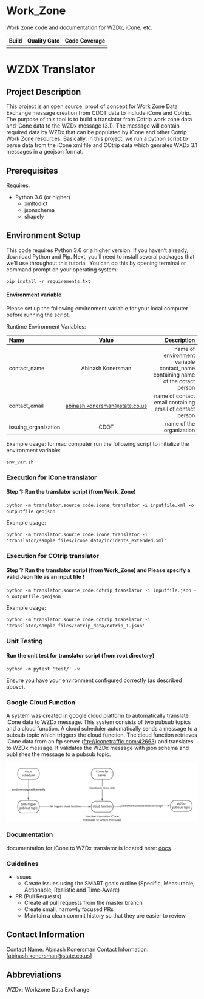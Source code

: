 # Work_Zone

Work zone code and documentation for WZDx, iCone, etc.

| Build | Quality Gate | Code Coverage |
| :---- | :----------: | ------------: |
|       |             |               |

# WZDX Translator

## Project Description

This project is an open source, proof of concept for Work Zone Data Exchange message creation from CDOT data to include iCone and Cotrip. The purpose of this tool is to  build a translator from Cotrip work zone data and iCone data to the WZDx message (3.1). The message will contain required data by WZDx that can be populated by iCone and other Cotrip Work Zone resources. Basically, in this project, we run a python script to parse data from the iCone xml file and COtrip data which genrates WXDx 3.1 messages in a geojson format.

## Prerequisites

Requires:

- Python 3.6 (or higher)
  - xmltodict
  - jsonschema
  - shapely

## Environment Setup

This code requires Python 3.6 or a higher version. If you haven’t already, download Python and Pip. Next, you’ll need to install several packages that we’ll use throughout this tutorial. You can do this by opening terminal or command prompt on your operating system:

```
pip install -r requirements.txt
```

#### Environment variable

Please set up the following environment variable for your local computer before running the script.

Runtime Environment Variables:

| Name                 |             Value             |                                                                    Description |
| :------------------- | :---------------------------: | -----------------------------------------------------------------------------: |
| contact_name         |       Abinash Konersman       | name of environment variable contact_name containing name of the cotact person |
| contact_email        | abinash.konersman@state.co.us |                      name of contact email containing email  of contact person |
| issuing_organization |             CDOT             |                                                       name of the organization |

Example usage:
for mac computer run the following script to initialize the environment variable:

```
env_var.sh
```

### Execution for iCone translator

#### Step 1: Run the translator script (from Work_Zone)

```
python -m translator.source_code.icone_translator -i inputfile.xml -o outputfile.geojson
```

Example usage:

```
python -m translator.source_code.icone_translator -i 'translator/sample files/icone data/incidents_extended.xml' 
```

### Execution for COtrip translator

#### Step 1: Run the translator script (from Work_Zone) and Please specify a valid Json file as an input file !

```
python -m translator.source_code.cotrip_translator -i inputfile.json -o outputfile.geojson
```

Example usage:

```
python -m translator.source_code.cotrip_translator -i 'translator/sample files/cotrip_data/cotrip_1.json' 
```

### Unit Testing

#### Run the unit test for translator script (from root directory)

```
python -m pytest 'test/' -v
```

Ensure you have your environment configured correctly (as described above).

### Google Cloud Function

A system was created in google cloud platform to automatically translate iCone data to WZDx message. This system consists of two pubsub topics and a cloud function. A cloud scheduler automatically sends a message to a pubsub topic which triggers the cloud function. The cloud function retrieves iCone data from an ftp server (ftp://iconetraffic.com:42663) and translates to WZDx message. It validates the WZDx message with json schema and publishes the message to a pubsub topic.

![alt text](translator/GCP_cloud_function/iCone%20Translator%20block%20diagram.png)

### Documentation

documentation for iCone to WZDx translator is located here: [docs](translator/docs)

### Guidelines

- Issues
  - Create issues using the SMART goals outline (Specific, Measurable, Actionable, Realistic and Time-Aware)
- PR (Pull Requests)
  - Create all pull requests from the master branch
  - Create small, narrowly focused PRs
  - Maintain a clean commit history so that they are easier to review

## Contact Information

Contact Name: Abinash Konersman
Contact Information: [abinash.konersman@state.co.us]

## Abbreviations

WZDx: Workzone Data Exchange
